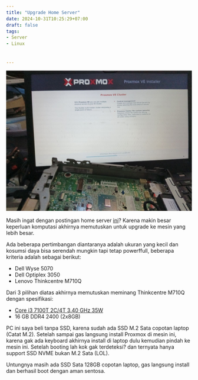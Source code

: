```yaml
---
title: "Upgrade Home Server"
date: 2024-10-31T10:25:29+07:00
draft: false
tags:
- Server
- Linux


---
```

![IMG](https://raw.githubusercontent.com/bembenk18/Images/refs/heads/main/Upgrade%20Home%20Server/photo_2024-11-03_20-24-07.jpg)

Masih ingat dengan postingan home server [ini](https://bembenk18.github.io/posts/home-server-armbian/)? Karena makin besar keperluan komputasi akhirnya memutuskan untuk upgrade ke mesin yang lebih besar.

Ada beberapa pertimbangan diantaranya adalah ukuran yang kecil dan kosumsi daya bisa serendah mungkin tapi tetap powerffull, beberapa kriteria adalah sebagai berikut:

- Dell Wyse 5070
- Dell Optiplex 3050
- Lenovo Thinkcentre M710Q

Dari 3 pilihan diatas akhirnya memutuskan meminang Thinkcentre M710Q dengan spesifikasi:

- [Core i3 7100T 2C/4T 3.40 GHz 35W](https://www.intel.co.id/content/www/id/id/products/sku/97485/intel-core-i37100t-processor-3m-cache-3-40-ghz/specifications.html)
- 16 GB DDR4 2400 (2x8GB)

PC ini saya beli tanpa SSD, karena sudah ada SSD M.2 Sata copotan laptop (Catat M.2). Setelah sampai gas langsung install Proxmox di mesin ini, karena gak ada keyboard akhirnya install di laptop dulu kemudian pindah ke mesin ini. Setelah booting lah kok gak terdeteksi? dan ternyata hanya support SSD NVME bukan M.2 Sata (LOL).

Untungnya masih ada SSD Sata 128GB copotan laptop, gas langsung install dan berhasil boot dengan aman sentosa.
